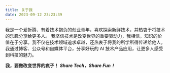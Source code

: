 ```yaml
---
title: 关于我
date: 2023-09-12 23:23:39
---
```


我是一个爱折腾、有着技术抱负的创业青年，喜欢探索新鲜技术，并热衷于将技术的乐趣分享给更多人。
我坚信技术是改变世界的重要驱动力，我相信，知识的价值在于分享。我不仅在技术领域追求卓越，还热衷于将我的所学所得传递给他人。我通过博客、公众号和自媒体平台，分享好玩的 AI 技术产品应用，让更多人感受到科技的魅力。

**我，要做改变世界的疯子！**
***Share Tech，Share Fun！***
